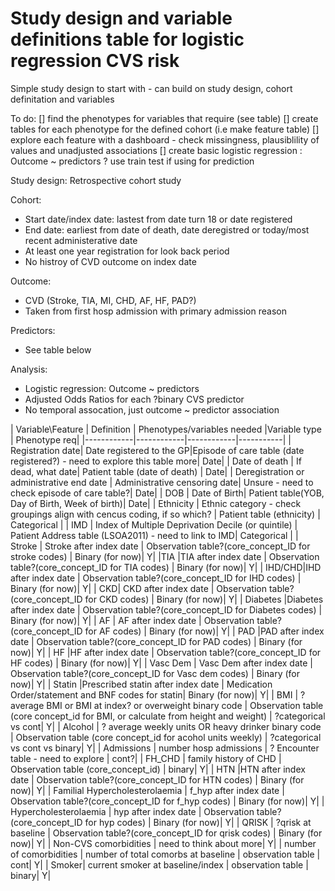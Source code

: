 # Study design and variable definitions table for logistic regression CVS risk
Simple study design to start with - can build on study design, cohort definitation and variables

To do:
[] find the phenotypes for variables that require (see table)
[] create tables for each phenotype for the defined cohort (i.e make feature table)
[] explore each feature with a dashboard - check missingness, plausiblility of values and unadjusted associations
[] create basic logistic regression : Outcome ~ predictors ? use train test if using for prediction

Study design:
Retrospective cohort study

Cohort:
- Start date/index date: lastest from date turn 18 or date registered
- End date: earliest from date of death, date deregistred or today/most recent administerative date
- At least one year registration for look back period
- No histroy of CVD outcome on index date

Outcome:
- CVD (Stroke, TIA, MI, CHD, AF, HF, PAD?)
- Taken from first hosp admission with primary admission reason

Predictors:
- See table below

Analysis:
- Logistic regression: Outcome ~ predictors
- Adjusted Odds Ratios for each ?binary CVS predictor
- No temporal assocation, just outcome ~ predictor association



| Variable\Feature | Definition  | Phenotypes/variables needed |Variable type | Phenotype req|
|------------|------------|------------|-----------|
| Registration date| Date registered to the GP|Episode of care table (date registered?) - need to explore this table more| Date|
| Date of death | If dead, what date| Patient table (date of death) | Date|
| Deregistration or administrative end date | Administrative censoring date| Unsure - need to check episode of care table?| Date|
| DOB | Date of Birth| Patient table(YOB, Day of Birth, Week of birth)| Date|
| Ethnicity | Ethnic category - check groupings align with cencus coding, if so which? | Patient table (ethnicity) | Categorical |
| IMD | Index of Multiple Deprivation Decile (or quintile) | Patient Address table (LSOA2011) - need to link to IMD| Categorical |
| Stroke | Stroke after index date | Observation table?(core_concept_ID for stroke codes) | Binary (for now)| Y|
|TIA |TIA after index date | Observation table?(core_concept_ID for TIA codes) | Binary (for now)| Y|
| IHD/CHD|IHD after index date | Observation table?(core_concept_ID for IHD codes) | Binary (for now)|  Y|
| CKD| CKD after index date | Observation table?(core_concept_ID for CKD codes) | Binary (for now)|  Y|
| Diabetes |Diabetes after index date | Observation table?(core_concept_ID for Diabetes codes) | Binary (for now)|  Y|
| AF | AF after index date | Observation table?(core_concept_ID for AF codes) | Binary (for now)|  Y|
| PAD |PAD after index date | Observation table?(core_concept_ID for PAD codes) | Binary (for now)|  Y|
| HF |HF after index date | Observation table?(core_concept_ID for HF codes) | Binary (for now)|  Y|
| Vasc Dem | Vasc Dem after index date | Observation table?(core_concept_ID for Vasc dem codes) | Binary (for now)|  Y|
| Statin |Prescribed statin after index date |  Medication Order/statement and BNF codes for statin| Binary (for now)|  Y|
| BMI |  ? average BMI or BMI at index? or overweight binary code | Observation table (core concept_id for BMI, or calculate from height and weight) | ?categorical vs cont| Y|
| Alcohol | ? average weekly units OR heavy drinker binary code | Observation table (core concept_id for acohol units weekly) | ?categorical vs cont vs binary| Y|
| Admissions | number hosp admissions | ? Encounter table - need to explore | cont?|
| FH_CHD | family history of CHD | Observation table (core_concept_id) | binary| Y|
| HTN |HTN after index date | Observation table?(core_concept_ID for HTN codes) | Binary (for now)|  Y|
| Familial Hypercholesterolaemia | f_hyp after index date | Observation table?(core_concept_ID for f_hyp codes) | Binary (for now)|  Y|
| Hypercholesterolaemia |  hyp after index date | Observation table?(core_concept_ID for hyp codes) | Binary (for now)|  Y|
| QRISK | ?qrisk at baseline | Observation table?(core_concept_ID for qrisk codes) | Binary (for now)|  Y|
| Non-CVS comorbidities | need to think about more| Y|
| number of comorbidities | number of total comorbs at baseline | observation table | cont| Y|
| Smoker| current smoker at baseline/index | observation table | binary| Y|
